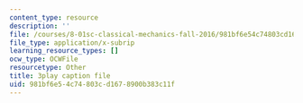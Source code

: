 ```yaml
---
content_type: resource
description: ''
file: /courses/8-01sc-classical-mechanics-fall-2016/981bf6e54c74803cd1678900b383c11f_V1I-vrXGl3A.srt
file_type: application/x-subrip
learning_resource_types: []
ocw_type: OCWFile
resourcetype: Other
title: 3play caption file
uid: 981bf6e5-4c74-803c-d167-8900b383c11f
---
```

